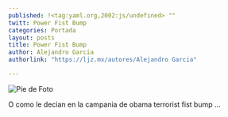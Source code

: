 ```yaml
---
published: !<tag:yaml.org,2002:js/undefined> ""
twitt: Power Fist Bump
categories: Portada
layout: posts
title: Power Fist Bump
author: Alejandro Garcia
authorlink: "https://ljz.mx/autores/Alejandro Garcia"

---
```


![Pie de Foto](http://i.imgur.com/zgX4aUQm.jpg)

O como le decian en la campania de obama terrorist fist bump ...
